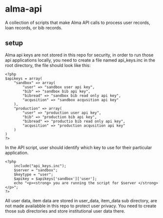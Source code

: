 # alma-api

A collection of scripts that make Alma API calls to process user records, loan records, or bib records. 

## setup 
Alma api keys are not stored in this repo for security, in order to run those api applications locally, you need to create a file named api_keys.inc in the root directory, the file should look like this: 

```
<?php 
$apikeys = array(
	"sandbox" => array(
		"user" => "sandbox user api key", 
		"bib" => "sandbox bib api key", 
		"bibread" => "sandbox bib read only api key", 
		"acqusition" => "sandbox acqusition api key" 
	), 
	"production" => array(
		"user" => "production user api key",
		"bib" => "production bib api key", 
		"bibread" => "productio bib read only api key", 
		"acqusition" => "production acqusition api key"
	)
)
?>
```

In the API script, user should identify which key to use for their particular application.

```
<?php 
	include("api_keys.inc"); 
	$server = "sandbox";
	$keytype = "user"; 
	$apikey = $apikeys['sandbox']['user'];
	echo "<p><strong> you are running the script for $server </strong></p>"; 
?>
```

All user data, item data are stored in user_data, item_data sub directory, are not made availabble in this repo to protect user privacy.  You need to create those sub directories and store institutional user data there. 


